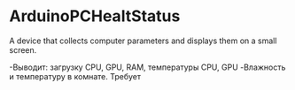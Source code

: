 # ArduinoPCHealtStatus
A device that collects computer parameters and displays them on a small screen.

-Выводит: загрузку CPU, GPU, RAM, температуры CPU, GPU
-Влажность и температуру в комнате.
Требует
